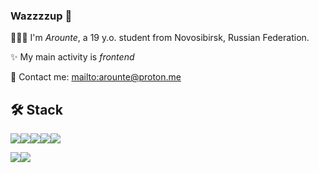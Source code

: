 ### Wazzzzup 🥴

🧑🏼‍💻 I'm *Arounte*, a 19 y.o. student from Novosibirsk, Russian Federation.

✨ My main activity is *frontend*

💌 Contact me: <mailto:arounte@proton.me>


## 🛠 Stack

<img src="https://img.shields.io/badge/HTML5-E34F26?style=for-the-badge&logo=html5&logoColor=white"><img src="https://img.shields.io/badge/HTML5-E34F26?style=for-the-badge&logo=html5&logoColor=white"><img src="https://img.shields.io/badge/CSS3-1572B6?style=for-the-badge&logo=css3&logoColor=white"><img src="https://img.shields.io/badge/JavaScript-323330?style=for-the-badge&logo=javascript&logoColor=F7DF1E"><img src="https://img.shields.io/badge/Vue.js-35495E?style=for-the-badge&logo=vuedotjs&logoColor=4FC08D">

<img src="https://img.shields.io/badge/Python-FFD43B?style=for-the-badge&logo=python&logoColor=blue"><img src="https://img.shields.io/badge/Django-092E20?style=for-the-badge&logo=django&logoColor=green">
